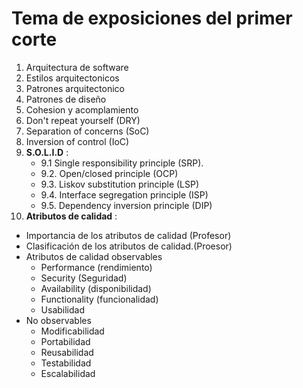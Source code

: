 # Tema de exposiciones del primer corte

1. Arquitectura de software
2. Estilos arquitectonicos
3. Patrones arquitectonico
4. Patrones de diseño
5. Cohesion y acomplamiento
6. Don't repeat yourself (DRY)
7. Separation of concerns (SoC)
8. Inversion of control (IoC)
9. **S.O.L.I.D** :
   - 9.1  Single responsibility principle (SRP).
   - 9.2. Open/closed principle (OCP)
   - 9.3. Liskov substitution principle (LSP)
   - 9.4. Interface segregation principle (ISP)
   - 9.5. Dependency inversion principle (DIP)
10. **Atributos de calidad** :
  - Importancia de los atributos de calidad (Profesor)
  - Clasificación de los atributos de calidad.(Proesor)
  - Atributos de calidad observables
     - Performance (rendimiento) 
     - Security (Seguridad) 
     - Availability (disponibilidad) 
     - Functionality (funcionalidad) 
     - Usabilidad 
  - No observables 
     - Modificabilidad 
     - Portabilidad 
     - Reusabilidad 
     - Testabilidad 
     - Escalabilidad
 

